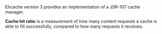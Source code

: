 
Ehcache version 3 provides an implementation of a JSR-107 cache manager.

**Cache hit ratio** is a measurement of how many content requests a cache is able to fill successfully, 
compared to how many requests it receives.
